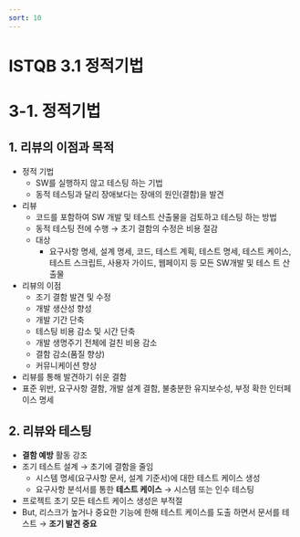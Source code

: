 ```yaml
---
sort: 10
---
```


# ISTQB 3.1 정적기법

# 3-1. 정적기법
## 1. 리뷰의 이점과 목적 
   - 정적 기법
     - SW를 실행하지 않고 테스팅 하는 기법
     - 동적 테스팅과 달리 장애보다는 장애의 원인(결함)을 발견
   - 리뷰
     - 코드를 포함하여 SW 개발 및 테스트 산출물을 검토하고 테스팅 하는 방법
     - 동적 테스팅 전에 수행 → 초기 결함의 수정은 비용 절감
     - 대상
       - 요구사항 명세, 설계 명세, 코드, 테스트 계획, 테스트 명세, 테스트 케이스, 테스트 스크립트, 사용자 가이드, 웹페이지 등 모든 SW개발 및 테스 트 산출물
   - 리뷰의 이점
     - 조기 결함 발견 및 수정
     - 개발 생산성 향성
     - 개발 기간 단축
     - 테스팅 비용 감소 및 시간 단축
     - 개발 생명주기 전체에 걸친 비용 감소
     - 결함 감소(품질 향상)
     - 커뮤니케이션 향상
   - 리뷰를 통해 발견하기 쉬운 결함
   - 표준 위반, 요구사항 결함, 개발 설계 결함, 불충분한 유지보수성, 부정 확한 인터페이스 명세



## 2. 리뷰와 테스팅 
   - **결함 예방** 활동 강조
   - 조기 테스트 설계 → 초기에 결함을 줄임
     - 시스템 명세(요구사항 문서, 설계 기준서)에 대한 테스트 케이스 생성
     - 요구사항 분석서를 통한 **테스트 케이스** → 시스템 또는 인수 테스팅
   - 프로젝트 초기 모든 테스트 케이스 생성은 부적절
   - But, 리스크가 높거나 중요한 기능에 한해 테스트 케이스를 도출 하면서 문서를 테스트 → **조기 발견 중요**

